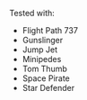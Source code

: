 Tested with:

- Flight Path 737
- Gunslinger
- Jump Jet
- Minipedes
- Tom Thumb
- Space Pirate
- Star Defender

